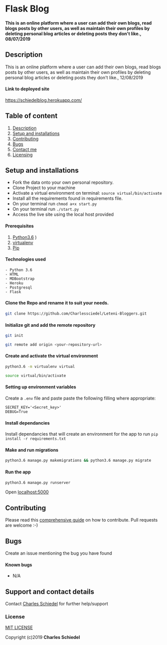 # Flask Blog
#### This is an online platform where a user can add their own blogs, read blogs posts by other users, as well as maintain their own profiles by deleting personal blog articles or deleting posts they don't like., 08/07/2019

## Description
This is an online platform where a user can add their own blogs, read blogs posts by other users, as well as maintain their own profiles by deleting personal blog articles or deleting posts they don't like., 12/08/2019
#### Link to deployed site
https://schiedelblog.herokuapp.com/

## Table of content
1. [Description](#description)
2. [Setup and installations](#setup-and-installations)
3. [Contributing](#contributing)
4. [Bugs](#bugs)
5. [Contact me](#support-and-contact-details)
6. [Licensing](#license)


## Setup and installations
* Fork the data onto your own personal repository.
* Clone Project to your machine
* Activate a virtual environment on terminal: `source virtual/bin/activate`
* Install all the requirements found in requirements file.
* On your terminal run `chmod a+x start.py`
* On your terminal run `./start.py`
* Access the live site using the local host provided

#### Prerequisites
1. [Python3.6](https://www.python.org/downloads/)
)
2. [virtualenv](https://virtualenv.pypa.io/en/stable/installation/)
3. [Pip](https://pip.pypa.io/en/stable/installing/)

#### Technologies used
    - Python 3.6
    - HTML
    - MDBootstrap 
    - Heroku
    - Postgresql
    - Flask

#### Clone the Repo and rename it to suit your needs.
```bash
git clone https://github.com/Charlessciedel/Leteni-Bloggers.git
```
#### Initialize git and add the remote repository
```bash
git init
```
```bash
git remote add origin <your-repository-url>
```

#### Create and activate the virtual environment
```bash
python3.6 -m virtualenv virtual
```

```bash
source virtual/bin/activate
```

#### Setting up environment variables
Create a `.env` file and paste paste the following filling where appropriate:
```
SECRET_KEY='<Secret_key>'
DEBUG=True
```

#### Install dependancies
Install dependancies that will create an environment for the app to run
`pip install -r requirements.txt`

#### Make and run migrations
```bash
python3.6 manage.py makemigrations && python3.6 manage.py migrate
```

#### Run the app
```bash
python3.6 manage.py runserver
```
Open [localhost:5000](http://127.0.0.1:5000/)


## Contributing
Please read this [comprehensive guide](https://opensource.guide/how-to-contribute/) on how to contribute. Pull requests are welcome :-)

## Bugs
Create an issue mentioning the bug you have found

#### Known bugs
 - N/A



## Support and contact details
Contact [Charles Schiedel](charlesschiedel@gmail.com) for further help/support

### License
[MIT LICENSE](LICENSE)

Copyright (c)2019 **Charles Schiedel**